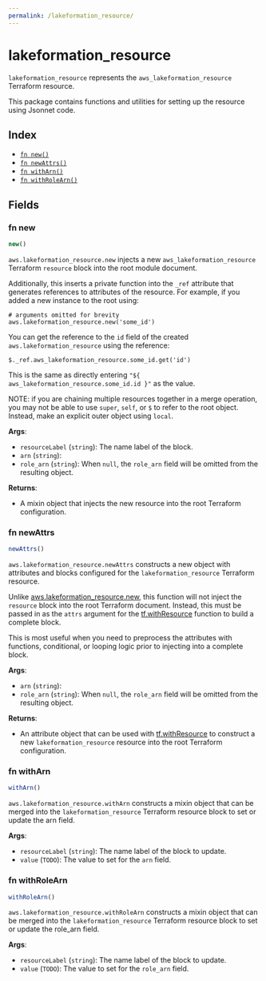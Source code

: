 ```yaml
---
permalink: /lakeformation_resource/
---
```


# lakeformation_resource

`lakeformation_resource` represents the `aws_lakeformation_resource` Terraform resource.



This package contains functions and utilities for setting up the resource using Jsonnet code.


## Index

* [`fn new()`](#fn-new)
* [`fn newAttrs()`](#fn-newattrs)
* [`fn withArn()`](#fn-witharn)
* [`fn withRoleArn()`](#fn-withrolearn)

## Fields

### fn new

```ts
new()
```


`aws.lakeformation_resource.new` injects a new `aws_lakeformation_resource` Terraform `resource`
block into the root module document.

Additionally, this inserts a private function into the `_ref` attribute that generates references to attributes of the
resource. For example, if you added a new instance to the root using:

    # arguments omitted for brevity
    aws.lakeformation_resource.new('some_id')

You can get the reference to the `id` field of the created `aws.lakeformation_resource` using the reference:

    $._ref.aws_lakeformation_resource.some_id.get('id')

This is the same as directly entering `"${ aws_lakeformation_resource.some_id.id }"` as the value.

NOTE: if you are chaining multiple resources together in a merge operation, you may not be able to use `super`, `self`,
or `$` to refer to the root object. Instead, make an explicit outer object using `local`.

**Args**:
  - `resourceLabel` (`string`): The name label of the block.
  - `arn` (`string`): 
  - `role_arn` (`string`):  When `null`, the `role_arn` field will be omitted from the resulting object.

**Returns**:
- A mixin object that injects the new resource into the root Terraform configuration.


### fn newAttrs

```ts
newAttrs()
```


`aws.lakeformation_resource.newAttrs` constructs a new object with attributes and blocks configured for the `lakeformation_resource`
Terraform resource.

Unlike [aws.lakeformation_resource.new](#fn-lakeformationresourcenew), this function will not inject the `resource`
block into the root Terraform document. Instead, this must be passed in as the `attrs` argument for the
[tf.withResource](https://github.com/tf-libsonnet/core/tree/main/docs#fn-withresource) function to build a complete block.

This is most useful when you need to preprocess the attributes with functions, conditional, or looping logic prior to
injecting into a complete block.

**Args**:
  - `arn` (`string`): 
  - `role_arn` (`string`):  When `null`, the `role_arn` field will be omitted from the resulting object.

**Returns**:
  - An attribute object that can be used with [tf.withResource](https://github.com/tf-libsonnet/core/tree/main/docs#fn-withresource) to construct a new `lakeformation_resource` resource into the root Terraform configuration.


### fn withArn

```ts
withArn()
```

`aws.lakeformation_resource.withArn` constructs a mixin object that can be merged into the `lakeformation_resource`
Terraform resource block to set or update the arn field.



**Args**:
  - `resourceLabel` (`string`): The name label of the block to update.
  - `value` (`TODO`): The value to set for the `arn` field.


### fn withRoleArn

```ts
withRoleArn()
```

`aws.lakeformation_resource.withRoleArn` constructs a mixin object that can be merged into the `lakeformation_resource`
Terraform resource block to set or update the role_arn field.



**Args**:
  - `resourceLabel` (`string`): The name label of the block to update.
  - `value` (`TODO`): The value to set for the `role_arn` field.
